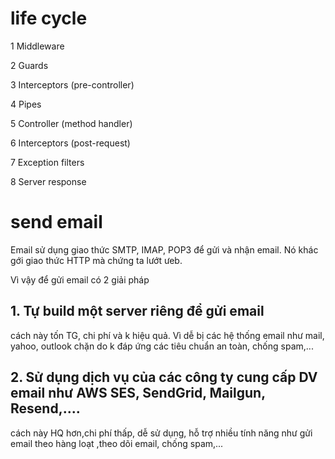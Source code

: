 # life cycle

1 Middleware

2 Guards

3 Interceptors (pre-controller)

4 Pipes

5 Controller (method handler)

6 Interceptors (post-request)

7 Exception filters

8 Server response

# send email

Email sử dụng giao thức SMTP, IMAP, POP3 để gửi và nhận email. Nó khác gới giao thức HTTP mà chứng ta lướt ưeb.

Vì vậy để gửi email có 2 giải pháp

## 1. Tự build một server riêng để gửi email

cách này tốn TG, chi phí và k hiệu quả. Vì dễ bị các hệ thống email như mail, yahoo, outlook chặn do k đáp ứng các tiêu chuẩn an toàn, chống spam,...

## 2. Sử dụng dịch vụ của các công ty cung cấp DV email như AWS SES, SendGrid, Mailgun, Resend,....

cách này HQ hơn,chi phí thấp, dễ sử dụng, hỗ trợ nhiều tính năng như gửi email theo hàng loạt ,theo dõi email, chống spam,...
